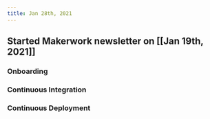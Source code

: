 ```yaml
---
title: Jan 28th, 2021
---
```


## Started Makerwork newsletter on [[Jan 19th, 2021]]
### Onboarding
### Continuous Integration
####
### Continuous Deployment
